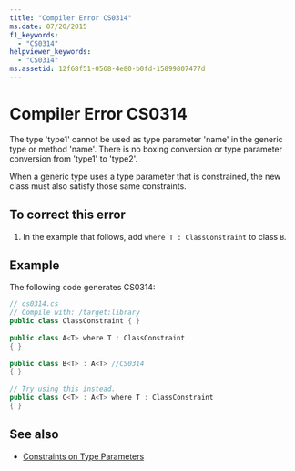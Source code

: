 ```yaml
---
title: "Compiler Error CS0314"
ms.date: 07/20/2015
f1_keywords: 
  - "CS0314"
helpviewer_keywords: 
  - "CS0314"
ms.assetid: 12f68f51-0568-4e80-b0fd-15899807477d
---
```

# Compiler Error CS0314
The type 'type1' cannot be used as type parameter 'name' in the generic type or method 'name'. There is no boxing conversion or type parameter conversion from 'type1' to 'type2'.  
  
 When a generic type uses a type parameter that is constrained, the new class must also satisfy those same constraints.  
  
## To correct this error  
  
1.  In the example that follows, add `where T : ClassConstraint` to class `B`.  
  
## Example  
 The following code generates CS0314:  
  
```csharp  
// cs0314.cs  
// Compile with: /target:library  
public class ClassConstraint { }  
  
public class A<T> where T : ClassConstraint  
{ }  
  
public class B<T> : A<T> //CS0314  
{ }  
  
// Try using this instead.  
public class C<T> : A<T> where T : ClassConstraint  
{ }  
```  
  
## See also

- [Constraints on Type Parameters](../../csharp/programming-guide/generics/constraints-on-type-parameters.md)
